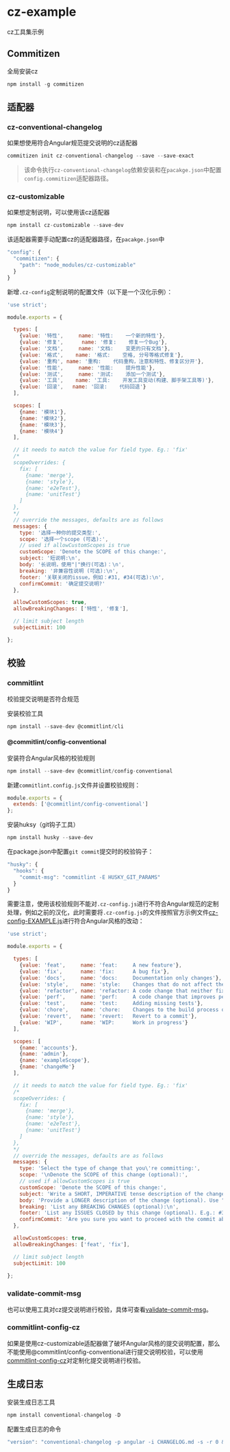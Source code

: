 # cz-example
cz工具集示例

## Commitizen

全局安装cz

``` javascript
npm install -g commitizen
```

## 适配器

### cz-conventional-changelog

如果想使用符合Angular规范提交说明的cz适配器

``` javascript
commitizen init cz-conventional-changelog --save --save-exact
```

> 该命令执行`cz-conventional-changelog`依赖安装和在`pacakge.json`中配置`config.commitizen`适配器路径。

### cz-customizable

如果想定制说明，可以使用该cz适配器

``` javascript
npm install cz-customizable --save-dev
```

该适配器需要手动配置cz的适配器路径，在`pacakge.json`中

``` javascript
"config": {
  "commitizen": {
    "path": "node_modules/cz-customizable"
  }
}
```

新增`.cz-config`定制说明的配置文件（以下是一个汉化示例）：

``` javascript
'use strict';

module.exports = {

  types: [
    {value: '特性',     name: '特性:    一个新的特性'},
    {value: '修复',      name: '修复:    修复一个Bug'},
    {value: '文档',     name: '文档:    变更的只有文档'},
    {value: '格式',    name: '格式:    空格, 分号等格式修复'},
    {value: '重构', name: '重构:    代码重构，注意和特性、修复区分开'},
    {value: '性能',     name: '性能:    提升性能'},
    {value: '测试',     name: '测试:    添加一个测试'},
    {value: '工具',    name: '工具:    开发工具变动(构建、脚手架工具等)'},
    {value: '回滚',   name: '回滚:    代码回退'}
  ],

  scopes: [
    {name: '模块1'},
    {name: '模块2'},
    {name: '模块3'},
    {name: '模块4'}
  ],

  // it needs to match the value for field type. Eg.: 'fix'
  /*
  scopeOverrides: {
    fix: [
      {name: 'merge'},
      {name: 'style'},
      {name: 'e2eTest'},
      {name: 'unitTest'}
    ]
  },
  */
  // override the messages, defaults are as follows
  messages: {
    type: '选择一种你的提交类型:',
    scope: '选择一个scope (可选):',
    // used if allowCustomScopes is true
    customScope: 'Denote the SCOPE of this change:',
    subject: '短说明:\n',
    body: '长说明，使用"|"换行(可选)：\n',
    breaking: '非兼容性说明 (可选):\n',
    footer: '关联关闭的issue，例如：#31, #34(可选):\n',
    confirmCommit: '确定提交说明?'
  },

  allowCustomScopes: true,
  allowBreakingChanges: ['特性', '修复'],

  // limit subject length
  subjectLimit: 100

};
```

## 校验

### commitlint

校验提交说明是否符合规范

安装校验工具

``` javascript
npm install --save-dev @commitlint/cli
```

#### @commitlint/config-conventional

安装符合Angular风格的校验规则

``` javascript
npm install --save-dev @commitlint/config-conventional 
```

新建`commitlint.config.js`文件并设置校验规则：

``` javascript
module.exports = {
  extends: ['@commitlint/config-conventional']
};
```

安装huksy（git钩子工具）

``` javascript
npm install husky --save-dev
```

在package.json中配置`git commit`提交时的校验钩子：

``` javascript
"husky": {
  "hooks": {
    "commit-msg": "commitlint -E HUSKY_GIT_PARAMS"
  }  
}
```

需要注意，使用该校验规则不能对`.cz-config.js`进行不符合Angular规范的定制处理，例如之前的汉化，此时需要将`.cz-config.js`的文件按照官方示例文件[cz-config-EXAMPLE.js](https://github.com/leonardoanalista/cz-customizable/blob/master/cz-config-EXAMPLE.js)进行符合Angular风格的改动：

``` javascript
'use strict';

module.exports = {

  types: [
    {value: 'feat',     name: 'feat:     A new feature'},
    {value: 'fix',      name: 'fix:      A bug fix'},
    {value: 'docs',     name: 'docs:     Documentation only changes'},
    {value: 'style',    name: 'style:    Changes that do not affect the meaning of the code\n            (white-space, formatting, missing semi-colons, etc)'},
    {value: 'refactor', name: 'refactor: A code change that neither fixes a bug nor adds a feature'},
    {value: 'perf',     name: 'perf:     A code change that improves performance'},
    {value: 'test',     name: 'test:     Adding missing tests'},
    {value: 'chore',    name: 'chore:    Changes to the build process or auxiliary tools\n            and libraries such as documentation generation'},
    {value: 'revert',   name: 'revert:   Revert to a commit'},
    {value: 'WIP',      name: 'WIP:      Work in progress'}
  ],

  scopes: [
    {name: 'accounts'},
    {name: 'admin'},
    {name: 'exampleScope'},
    {name: 'changeMe'}
  ],

  // it needs to match the value for field type. Eg.: 'fix'
  /*
  scopeOverrides: {
    fix: [
      {name: 'merge'},
      {name: 'style'},
      {name: 'e2eTest'},
      {name: 'unitTest'}
    ]
  },
  */
  // override the messages, defaults are as follows
  messages: {
    type: 'Select the type of change that you\'re committing:',
    scope: '\nDenote the SCOPE of this change (optional):',
    // used if allowCustomScopes is true
    customScope: 'Denote the SCOPE of this change:',
    subject: 'Write a SHORT, IMPERATIVE tense description of the change:\n',
    body: 'Provide a LONGER description of the change (optional). Use "|" to break new line:\n',
    breaking: 'List any BREAKING CHANGES (optional):\n',
    footer: 'List any ISSUES CLOSED by this change (optional). E.g.: #31, #34:\n',
    confirmCommit: 'Are you sure you want to proceed with the commit above?'
  },

  allowCustomScopes: true,
  allowBreakingChanges: ['feat', 'fix'],

  // limit subject length
  subjectLimit: 100
  
};
```

### validate-commit-msg

也可以使用工具对cz提交说明进行校验，具体可查看[validate-commit-msg](https://github.com/Frikki/validate-commit-message)。

### commitlint-config-cz

如果是使用cz-customizable适配器做了破坏Angular风格的提交说明配置，那么不能使用@commitlint/config-conventional进行提交说明校验，可以使用[commitlint-config-cz](https://github.com/whizark/commitlint-config-cz)对定制化提交说明进行校验。

## 生成日志

安装生成日志工具

``` javascript
npm install conventional-changelog -D
```
配置生成日志的命令

``` javascript
"version": "conventional-changelog -p angular -i CHANGELOG.md -s -r 0 && git add CHANGELOG.md"
```

